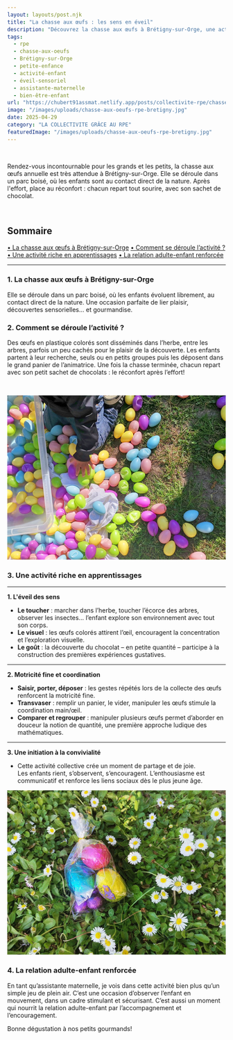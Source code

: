 ```yaml
---
layout: layouts/post.njk
title: "La chasse aux œufs : les sens en éveil"
description: "Découvrez la chasse aux œufs à Brétigny-sur-Orge, une activité ludique pour les enfants, favorisant l'éveil sensoriel et la motricité."
tags: 
  - rpe
  - chasse-aux-oeufs
  - Brétigny-sur-Orge
  - petite-enfance
  - activité-enfant
  - éveil-sensoriel
  - assistante-maternelle
  - bien-être-enfant
url: "https://chubert91assmat.netlify.app/posts/collectivite-rpe/chasse-aux-oeufs-rpe-bretigny/"
image: "/images/uploads/chasse-aux-oeufs-rpe-bretigny.jpg"
date: 2025-04-29
category: "LA COLLECTIVITE GRÂCE AU RPE" 
featuredImage: "/images/uploads/chasse-aux-oeufs-rpe-bretigny.jpg"
---
```


<br>

Rendez-vous incontournable pour les grands et les petits, la chasse aux œufs annuelle est très attendue à Brétigny-sur-Orge. Elle se déroule dans un parc boisé, où les enfants sont au contact direct de la nature. Après l'effort, place au réconfort : chacun repart tout sourire, avec son sachet de chocolat.

<br>


<div id="sommaire">
  <h2>Sommaire</h2>
  <a href="#chasse" class="styled-link-sommaire">• La chasse aux œufs à Brétigny-sur-Orge</a>
  <a href="#deroulement" class="styled-link-sommaire">• Comment se déroule l’activité ?</a>
  <a href="#apprentissage" class="styled-link-sommaire">• Une activité riche en apprentissages</a>
  <a href="#relation" class="styled-link-sommaire">• La relation adulte-enfant renforcée</a>
</div>

---

### **<span id="chasse">1. La chasse aux œufs à Brétigny-sur-Orge</span>**
Elle se déroule dans un parc boisé, où les enfants évoluent librement, au contact direct de la nature. Une occasion parfaite de lier plaisir, découvertes sensorielles… et gourmandise.

### **<span id="deroulement">2. Comment se déroule l’activité ?</span>**
Des œufs en plastique colorés sont disséminés dans l’herbe, entre les arbres, parfois un peu cachés pour le plaisir de la découverte.
Les enfants partent à leur recherche, seuls ou en petits groupes puis les déposent dans le grand panier de l’animatrice.
Une fois la chasse terminée, chacun repart avec son petit sachet de chocolats : le réconfort après l’effort! 


<br>

![Assistante maternelle à Brétigny-sur-Orge – les oeufs sont disposés sur l'herbe en vrac](/images/uploads/chasse-aux-oeufs-bretigny.jpg)

### **<span id="apprentissage">3. Une activité riche en apprentissages</span>**

---

**1. L'éveil des sens**

- **Le toucher** : marcher dans l’herbe, toucher l’écorce des arbres, observer les insectes… l’enfant explore son environnement avec tout son corps.  
- **Le visuel** : les œufs colorés attirent l’œil, encouragent la concentration et l’exploration visuelle.  
- **Le goût** : la découverte du chocolat – en petite quantité – participe à la construction des premières expériences gustatives.

---

**2. Motricité fine et coordination**

- **Saisir, porter, déposer** : les gestes répétés lors de la collecte des œufs renforcent la motricité fine.  
- **Transvaser** : remplir un panier, le vider, manipuler les œufs stimule la coordination main/œil.
- **Comparer et regrouper** : manipuler plusieurs œufs permet d’aborder en douceur la notion de quantité, une première approche ludique des mathématiques.

---

**3. Une initiation à la convivialité**

- Cette activité collective crée un moment de partage et de joie.  
Les enfants rient, s’observent, s’encouragent.
L’enthousiasme est communicatif et renforce les liens sociaux dès le plus jeune âge.

![Assistante maternelle à Brétigny-sur-Orge – Sachet de chocolat sur l'herbe](/images/uploads/chasse-aux-oeufs-bretigny91.jpg)

### **<span id="relation">4. La relation adulte-enfant renforcée</span>**
En tant qu’assistante maternelle, je vois dans cette activité bien plus qu’un simple jeu de plein air.
C’est une occasion d’observer l’enfant en mouvement, dans un cadre stimulant et sécurisant.
C’est aussi un moment qui nourrit la relation adulte-enfant par l’accompagnement et l’encouragement.

Bonne dégustation à nos petits gourmands!
